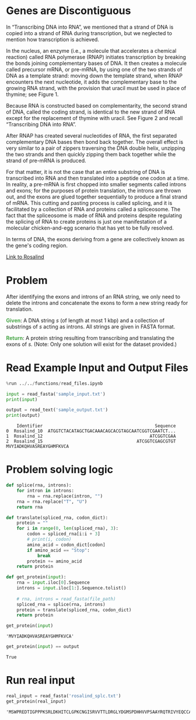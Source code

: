 ---
---

# Genes are Discontiguous

In “Transcribing DNA into RNA”, we mentioned that a strand of DNA is copied into a strand of RNA during transcription, but we neglected to mention how transcription is achieved.

In the nucleus, an enzyme (i.e., a molecule that accelerates a chemical reaction) called RNA polymerase (RNAP) initiates transcription by breaking the bonds joining complementary bases of DNA. It then creates a molecule called precursor mRNA, or pre-mRNA, by using one of the two strands of DNA as a template strand: moving down the template strand, when RNAP encounters the next nucleotide, it adds the complementary base to the growing RNA strand, with the provision that uracil must be used in place of thymine; see Figure 1.

Because RNA is constructed based on complementarity, the second strand of DNA, called the coding strand, is identical to the new strand of RNA except for the replacement of thymine with uracil. See Figure 2 and recall “Transcribing DNA into RNA”.

After RNAP has created several nucleotides of RNA, the first separated complementary DNA bases then bond back together. The overall effect is very similar to a pair of zippers traversing the DNA double helix, unzipping the two strands and then quickly zipping them back together while the strand of pre-mRNA is produced.

For that matter, it is not the case that an entire substring of DNA is transcribed into RNA and then translated into a peptide one codon at a time. In reality, a pre-mRNA is first chopped into smaller segments called introns and exons; for the purposes of protein translation, the introns are thrown out, and the exons are glued together sequentially to produce a final strand of mRNA. This cutting and pasting process is called splicing, and it is facilitated by a collection of RNA and proteins called a spliceosome. The fact that the spliceosome is made of RNA and proteins despite regulating the splicing of RNA to create proteins is just one manifestation of a molecular chicken-and-egg scenario that has yet to be fully resolved.

In terms of DNA, the exons deriving from a gene are collectively known as the gene's coding region.

[Link to Rosalind](https://rosalind.info/problems/splc/)

# Problem

After identifying the exons and introns of an RNA string, we only need to delete the introns and concatenate the exons to form a new string ready for translation.

<span style="color:rgba(70,165,70,255); font-weight:bold">Given</span>: A DNA string $s$ (of length at most 1 kbp) and a collection of substrings of $s$ acting as introns. All strings are given in FASTA format.

<span style="color:rgba(70,165,70,255); font-weight:bold">Return</span>: A protein string resulting from transcribing and translating the exons of $s$. (Note: Only one solution will exist for the dataset provided.)

# Read Example Input and Output Files


```python
%run ../../functions/read_files.ipynb
```


```python
input = read_fasta('sample_input.txt')
print(input)

output = read_text('sample_output.txt')
print(output)
```

        Identifier                                           Sequence
    0  Rosalind_10  ATGGTCTACATAGCTGACAAACAGCACGTAGCAATCGGTCGAATCT...
    1  Rosalind_12                                         ATCGGTCGAA
    2  Rosalind_15                                    ATCGGTCGAGCGTGT
    MVYIADKQHVASREAYGHMFKVCA


# Problem solving logic


```python
def splice(rna, introns):
    for intron in introns:
        rna = rna.replace(intron, "")
    rna = rna.replace("T", "U")
    return rna

def translate(spliced_rna, codon_dict):
    protein = ""
    for i in range(0, len(spliced_rna), 3):
        codon = spliced_rna[i:i + 3]
        # print(i, codon)
        amino_acid = codon_dict[codon]
        if amino_acid == "Stop":
            break
        protein += amino_acid
    return protein

def get_protein(input):
    rna = input.iloc[0].Sequence
    introns = input.iloc[1:].Sequence.tolist()
    
    # rna, introns = read_fasta(file_path)
    spliced_rna = splice(rna, introns)
    protein = translate(spliced_rna, codon_dict)
    return protein

get_protein(input)
```




    'MVYIADKQHVASREAYGHMFKVCA'




```python
get_protein(input) == output
```




    True



# Run real input


```python
real_input = read_fasta('rosalind_splc.txt')
get_protein(real_input)
```




    'MSWPREDTIGPPPKSRLDKHITCLGPKCNGISRVVTTLDRGLYDGMSPDHHVVPSAAYRQTRIVYEQCCAVRRWNQQRTQRSYRSYVPSQRTLRGDISVSLIALIFTPSSPCIPQTQAAYRHRPRDEEGTPPWEDPKVGPPILLSCRETYRSYSVFIRSLAISGGGHYLVNMEECGEASRVRHLALDSCRQAGQ'


